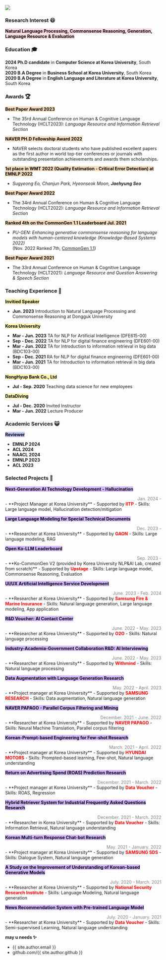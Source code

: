 <img src="https://capsule-render.vercel.app/api?type=waving&color=auto&height=200&section=header&text=About Me&fontSize=90" />

### Research Interest 😆

<span style='background-color:#ffdce0'><b><span style='color:black'>Natural Language Processing, Commonsense Reasoning, Generation, Language Resource & Evaluation</span></b></span>

### Education 🎓
**2024 Ph.D candidate** in **Computer Science at Korea University**, South Korea <br>
**2020 B.A Degree** in **Business School at Korea University**, South Korea <br> 
**2020 B.A Degree** in **English Language and Literature at Korea University**, South Korea <br>

### Awards 🏆

<span style='background-color:#F7DDBE'><b><span style='color:black'>Best Paper Award 2023</span></b></span>
- The 35rd Annual Conference on Human & Cognitive Language Technology (HCLT2023): *Language Resource and Information Retrieval Section*

<span style='background-color:#F7DDBE'><b><span style='color:black'>NAVER PH.D Fellowship Award 2022</span></b></span>
- NAVER selects doctoral students who have published excellent papers as the first author in world top-tier conferences or journals with outstanding presentation achievements and awards them scholarships.

<span style='background-color:#F7DDBE'><b><span style='color:black'>1st place in WMT 2022 (Quality Estimation - Critical Error Detection) at EMNLP 2022</span></b></span>
- *Sugyeong Eo, Chanjun Park, Hyeonseok Moon, **Jaehyung Seo***

<span style='background-color:#F7DDBE'><b><span style='color:black'>Best Paper Award 2022</span></b></span>
- The 34rd Annual Conference on Human & Cognitive Language Technology (HCLT2022): *Language Resource and Information Retrieval Section*

<span style='background-color:#F7DDBE'><b><span style='color:black'>Ranked 4th on the CommonGen 1.1 Leaderboard Jul. 2021</span></b></span>
- *PU-GEN: Enhancing generative commonsense reasoning for language models with human-centered knowledge (Knowledge-Based Systems 2022)*
<br> (Nov. 2022 Ranked 7th, [CommonGen 1.1][Link])

<span style='background-color:#F7DDBE'><b><span style='color:black'>Best Paper Award 2021</span></b></span>
- The 33rd Annual Conference on Human & Cognitive Language Technology (HCLT2021): *Language Resource and Question Answering & Speech Section*

### Teaching Experience 🐯

<span style='background-color:#fff5b1'><b><span style='color:black'>Invitied Speaker</span></b></span>
- **Jun. 2023** Introduction to Natural Language Processing and Commonsense Reasoning at Dongguk University <br>

<span style='background-color:#fff5b1'><b><span style='color:black'>Korea University</span></b></span>
- **Mar - Jun. 2023** TA for NLP for Artificial Intelligence (DFE615-00) <br>
- **Sep - Dec. 2022** TA for NLP for digital finance engineering (DFE601-00) <br>
- **Mar - Jun. 2022** TA for Introduction to information retrieval in big data (BDC103-00) <br>
- **Sep - Dec. 2021** RA for NLP for digital finance engineering (DFE601-00) <br>
- **Mar - Jun. 2021** TA for Introduction to information retrieval in big data (BDC103-00) <br>

<span style='background-color:#fff5b1'><b><span style='color:black'>NongHyup Bank Co., Ltd</span></b></span>
- **Jul - Sep. 2020** Teaching data science for new employees

<span style='background-color:#fff5b1'><b><span style='color:black'>DataDiving</span></b></span>
- **Jul - Dec. 2020** Invited Instructor <br>
- **Mar - Jun. 2022** Lecture Producer <be>

### Academic Services 😺

<span style='background-color:#c0c8ff'><b><span style='color:black'>Reviewer</span></b></span>

- **EMNLP 2024**
- **ACL 2024**
- **NAACL 2024**
- **EMNLP 2023**
- **ACL 2023**

### Selected Projects 🌌
<span style='background-color:#d2b8ff'><b><span style='color:black'>Next-Generation AI Technology Development - Hallucination</span></b></span>
<div style="text-align: right"><span style='color:#808080'>Jan. 2024 - </span></div>
- **Project Manager at Korea University**
- Supported by <b><span style='color:red'>IITP</span></b>
- Skills: Large language model, Hallucination detection/mitigation

<span style='background-color:#d2b8ff'><b><span style='color:black'>Large Language Modeling for Special Technical Documents</span></b></span>
<div style="text-align: right"><span style='color:#808080'>Dec. 2023 - </span></div>
- **Researcher at Korea University**
- Supported by <b><span style='color:red'>GAON</span></b>
- Skills: Large language modeling, RAG

<span style='background-color:#d2b8ff'><b><span style='color:black'>Open Ko-LLM Leaderboard</span></b></span>
<div style="text-align: right"><span style='color:#808080'>Sep. 2023 - </span></div>
- **Ko-CommonGen V2 (provided by Korea University NLP&AI Lab, created from scratch)**
- Supported by <b><span style='color:red'>Upstage</span></b>
- Skills: Large language model, Commonsense Reasoning, Evaluation

<span style='background-color:#d2b8ff'><b><span style='color:black'>UI/UX Artificial Intelligence Service Development</span></b></span>
<div style="text-align: right"><span style='color:#808080'>June. 2023 - Feb. 2024</span></div>
- **Researcher at Korea University**
- Supported by <b><span style='color:red'>Samsung Fire & Marine Insurance</span></b>
- Skills: Natural language generation, Large language modeling, App application

<span style='background-color:#d2b8ff'><b><span style='color:black'>R&D Voucher: AI Contact Center</span></b></span>
<div style="text-align: right"><span style='color:#808080'>June. 2022 - May. 2023</span></div>
- **Researcher at Korea University**
- Supported by <b><span style='color:red'>O2O</span></b>
- Skills: Natural language processing

<span style='background-color:#d2b8ff'><b><span style='color:black'>Industry-Academia-Government Collaboration R&D: AI Interviewing</span></b></span>
<div style="text-align: right"><span style='color:#808080'>June. 2022 - May. 2023</span></div>
- **Researcher at Korea University**
- Supported by <b><span style='color:red'>Withmind</span></b>
- Skills: Natural language processing

<span style='background-color:#d2b8ff'><b><span style='color:black'>Data Augmentation with Language Generation Research</span></b></span>
<div style="text-align: right"><span style='color:#808080'>May. 2022 - April. 2023</span></div>
- **Project manager at Korea University**
- Supported by <b><span style='color:red'>SAMSUNG RESEARCH</span></b>
- Skills: Data augmentation, Natural language generation

<span style='background-color:#d2b8ff'><b><span style='color:black'>NAVER PAPAGO - Parallel Corpus Filtering and Mining</span></b></span>
<div style="text-align: right"><span style='color:#808080'>December. 2021 - June. 2022</span></div>
- **Researcher at Korea University**
- Supported by <b><span style='color:red'>NAVER PAPAGO</span></b>
- Skills: Neural Machine Translation, Parallel corpus filtering

<span style='background-color:#d2b8ff'><b><span style='color:black'>Korean-Prompt-based Engineering for Few-shot Research</span></b></span>
<div style="text-align: right"><span style='color:#808080'>March. 2021 - April. 2022</span></div>
- **Project manager at Korea University**
- Supported by <b><span style='color:red'>HYUNDAI MOTORS</span></b>
- Skills: Prompted-based learning, Few-shot, Natural language understanding

<span style='background-color:#d2b8ff'><b><span style='color:black'>Return on Advertising Spend (ROAS) Prediction Research</span></b></span>
<div style="text-align: right"><span style='color:#808080'>December. 2021 - March. 2022</span></div>
- **Project manager at Korea University**
- Supported by <b><span style='color:red'>Data Voucher</span></b>
- Skills: ROAS, Regression

<span style='background-color:#d2b8ff'><b><span style='color:black'>Hybrid Retriever System for Industrial Frequently Asked Questions Research</span></b></span>
<div style="text-align: right"><span style='color:#808080'>December. 2021 - March. 2022</span></div>
- **Researcher in Korea University**
- Supported by <b><span style='color:red'>Data Voucher</span></b>
- Skills: Information Retrieval, Natural language understanding

<span style='background-color:#d2b8ff'><b><span style='color:black'>Korean Multi-turn Response Chat-bot Research</span></b></span>
<div style="text-align: right"><span style='color:#808080'>May. 2021 - January. 2022</span></div>
- **Project manager at Korea University**
- Supported by <b><span style='color:red'>SAMSUNG SDS</span></b>
- Skills: Dialogue System, Natural language generation

<span style='background-color:#d2b8ff'><b><span style='color:black'>A Study on the Improvement of Understanding of Korean-based Generative Models</span></b></span>
<div style="text-align: right"><span style='color:#808080'>July. 2020 - March. 2021</span></div>
- **Researcher at Korea University**
- Supported by <b><span style='color:red'>National Security Research Institute</span></b>
- Skills: Language Modeling, Natural language generation

<span style='background-color:#d2b8ff'><b><span style='color:black'>News Recommendation System with Pre-trained Language Model</span></b></span>
<div style="text-align: right"><span style='color:#808080'>July. 2020 - January. 2021</span></div>
- **Researcher at Korea University**
- Supported by <b><span style='color:red'>Data Voucher</span></b>
- Skills: Semi-supervised Learning, Natural language understanding

**may u needs ✨**

- {{ site.author.email }}
- github.com/{{ site.author.github }}

[Link]: https://inklab.usc.edu/CommonGen/leaderboard.html
